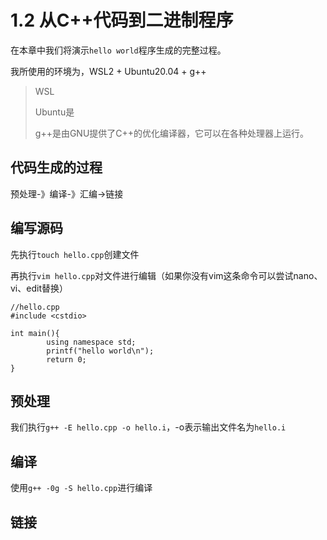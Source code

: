 # 1.2 从C++代码到二进制程序

在本章中我们将演示`hello world`程序生成的完整过程。

我所使用的环境为，WSL2 + Ubuntu20.04 + g++

> WSL
>
> Ubuntu是
>
> g++是由GNU提供了C++的优化编译器，它可以在各种处理器上运行。

## 代码生成的过程

预处理-》编译-》汇编->链接

## 编写源码

先执行`touch hello.cpp`创建文件

再执行`vim hello.cpp`对文件进行编辑（如果你没有vim这条命令可以尝试nano、vi、edit替换）

```
//hello.cpp
#include <cstdio>

int main(){
	    using namespace std;
        printf("hello world\n");
        return 0;
}
```

## 预处理

我们执行`g++ -E hello.cpp -o hello.i`，-o表示输出文件名为`hello.i`

## 编译

使用`g++ -0g -S hello.cpp`进行编译

## 链接
